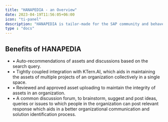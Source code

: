 ```yaml
---
title: "HANAPEDIA - an Overview"
date: 2023-04-19T11:56:05+06:00
icon: "ti-panel"
description: "HANAPEDIA is tailor-made for the SAP community and behaves as an organization’s knowledge-based repository to surf for any previously used SAP assets, issue reference, process plan, etc., Eg: Templates, Reports, Plan, Agenda, Reusable code base, etc."
type : "docs"
---
```



## Benefits of HANAPEDIA 
<ul>
   <li>
      •	Auto-recommendations of assets and discussions based on the search query.
   </li>
   <li>
      •	Tightly coupled integration with KTern.AI, which aids in maintaining the assets of multiple projects of an organization collectively in a single space.   
   </li>
   <li>
      •	Reviewed and approved asset uploading to maintain the integrity of assets in an organization.
   </li>
   <li>
      •	A common discussion forum, to brainstorm, suggest and post ideas, queries or issues to which people in the organization can post relevant response which aids in a better organizational communication and solution identification process.
   </li>
</ul>

